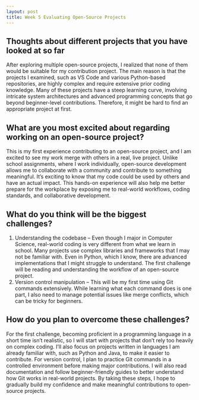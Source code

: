 ```yaml
---
layout: post
title: Week 5 Evaluating Open-Source Projects
---
```


## Thoughts about different projects that you have looked at so far
After exploring multiple open-source projects, I realized that none of them would be suitable for my contribution project. The main reason is that the projects I examined, such as VS Code and various Python-based repositories, are highly complex and require extensive prior coding knowledge. Many of these projects have a steep learning curve, involving intricate system architectures and advanced programming concepts that go beyond beginner-level contributions. Therefore, it might be hard to find an appropriate project at first.

## What are you most excited about regarding working on an open-source project?
This is my first experience contributing to an open-source project, and I am excited to see my work merge with others in a real, live project. Unlike school assignments, where I work individually, open-source development allows me to collaborate with a community and contribute to something meaningful. It’s exciting to know that my code could be used by others and have an actual impact. This hands-on experience will also help me better prepare for the workplace by exposing me to real-world workflows, coding standards, and collaborative development.

## What do you think will be the biggest challenges?
1. Understanding the codebase – Even though I major in Computer Science, real-world coding is very different from what we learn in school. Many projects use complex libraries and frameworks that I may not be familiar with. Even in Python, which I know, there are advanced implementations that I might struggle to understand. The first challenge will be reading and understanding the workflow of an open-source project.
2. Version control manipulation – This will be my first time using Git commands extensively. While learning what each command does is one part, I also need to manage potential issues like merge conflicts, which can be tricky for beginners.

## How do you plan to overcome these challenges?
For the first challenge, becoming proficient in a programming language in a short time isn’t realistic, so I will start with projects that don’t rely too heavily on complex coding. I’ll also focus on projects written in languages I am already familiar with, such as Python and Java, to make it easier to contribute. For version control, I plan to practice Git commands in a controlled environment before making major contributions. I will also read documentation and follow beginner-friendly guides to better understand how Git works in real-world projects. By taking these steps, I hope to gradually build my confidence and make meaningful contributions to open-source projects.